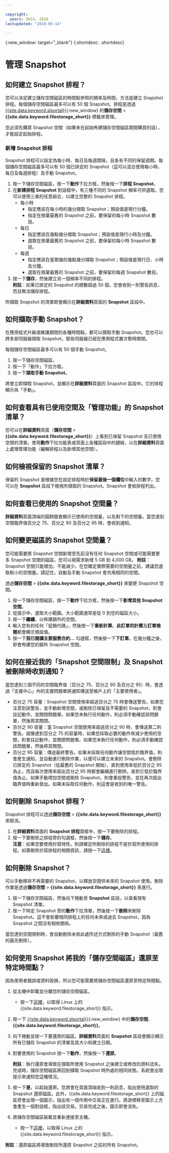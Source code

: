```yaml
---

copyright:
  years: 2014, 2018
lastupdated: "2018-05-14"

---
```

{:new_window: target="_blank"}
{:shortdesc: .shortdesc}

# 管理 Snapshot

## 如何建立 Snapshot 排程？

您可以決定建立儲存空間磁區的時間點參照的頻率及時間，方法是建立 Snapshot 排程。每個儲存空間磁區最多可以有 50 個 Snapshot。排程是透過 [{{site.data.keyword.slportal}}](https://control.softlayer.com/){:new_window} 的**儲存空間** > **{{site.data.keyword.filestorage_short}}** 標籤來管理。

您必須先購買 Snapshot 空間（如果未在起始佈建儲存空間磁區期間購買的話），才能設定起始排程。

### 新增 Snapshot 排程

Snapshot 排程可以設定為每小時、每日及每週間隔，且各有不同的保留週期。每個儲存空間磁區最多可以有 50 個已排定的 Snapshot（這可以混合使用每小時、每日及每週排程）及手動 Snapshot。

1. 按一下儲存空間磁區，按一下**動作**下拉方框，然後按一下**排程 Snapshot**。
2. 在**新建排程 Snapshot** 對話框中，有三種不同的 Snapshot 頻率可供選取。您可以使用三者的任意組合，以建立完整的 Snapshot 排程。
   - 每小時
      - 指定應該在每小時的幾分擷取 Snapshot；預設值是現行分鐘。
      - 指定在捨棄最舊的 Snapshot 之前，要保留的每小時 Snapshot 數目。
   - 每日
      - 指定應該在幾點幾分擷取 Snapshot；預設值是現行小時及分鐘。
      - 選取在捨棄最舊的 Snapshot 之前，要保留的每小時 Snapshot 數目。
   - 每週
      - 指定應該在星期幾的幾點幾分擷取 Snapshot；預設值是現行日、小時及分鐘。
      - 選取在捨棄最舊的 Snapshot 之前，要保留的每週 Snapshot 數目。
3. 按一下**儲存**，然後建立另一個頻率不同的排程。</br> **附註**：如果已排定的 Snapshot 的總數超過 50 個，您會收到一則警告訊息，而且無法儲存排程。

所擷取 Snapshot 的清單即會顯示在**詳細資料**頁面的 **Snapshot** 區段中。

## 如何擷取手動 Snapshot？

在應用程式升級或維護期間的各種時間點，都可以擷取手動 Snapshot。您也可以跨多部伺服器擷取 Snapshot，那些伺服器已經在應用程式層次暫時關閉。

每個儲存空間磁區最多可以有 50 個手動 Snapshot。

1. 按一下儲存空間磁區。
2. 按一下「動作」下拉方框。
3. 按一下**擷取手動 Snapshot**。

將會立即擷取 Snapshot，並顯示在**詳細資料**頁面的 Snapshot 區段中。它的排程顯示為「手動」。

## 如何查看具有已使用空間及「管理功能」的 Snapshot 清單？

您可以在**詳細資料**頁面（**儲存空間** > **{{site.data.keyword.filestorage_short}}**）上看到已保留 Snapshot 及已使用空間的清單。使用**動作**下拉功能表或頁面上各種區段中的鏈結，以在**詳細資料**頁面上處理管理功能（編輯排程以及新增其他空間）。

## 如何檢視保留的 Snapshot 清單？

保留的 Snapshot 是根據您在設定排程時於**保留最後一個欄位**中輸入的數字。您可以在 **Snapshot** 區段下檢視所擷取的 Snapshot。Snapshot 會依排程列出。

## 如何查看已使用的 Snapshot 空間量？

**詳細資料**頁面頂端的圓餅圖會顯示已使用的空間量，以及剩下的空間量。當您達到空間臨界值百分之 75、百分之 90 及百分之 95 時，會收到通知。

## 如何變更磁區的 Snapshot 空間量？

您可能需要將 Snapshot 空間新增至先前沒有任何 Snapshot 空間或可能需要更多 Snapshot 空間的磁區。您可以視需求新增 5 GB 到 4,000 GB。
**附註**：Snapshot 空間只能增加，不能減少。在您確定實際需要的空間量之前，建議您選取較小的空間量。請記住，自動及手動 Snapshot 會共用相同的空間。

透過**儲存空間** > **{{site.data.keyword.filestorage_short}}** 來變更 Snapshot 空間。

1. 按一下儲存空間磁區，按一下**動作**下拉方框，然後按一下**新增其他 Snapshot 空間**。
2. 從提示中，選取大小範圍。大小範圍通常是從 0 到您的磁區大小。
3. 按一下**繼續**，以佈建額外的空間。
4. 輸入您有的任何「促銷代碼」，然後按一下**重新計算**。**此訂單的計費**及**訂單檢閱**都會顯示預設值。
5. 按一下**我已閱讀主要服務合約...** 勾選框，然後按一下**下訂單**。在幾分鐘之後，即會佈建您的額外 Snapshot 空間。

## 如何在接近我的「Snapshot 空間限制」及 Snapshot 被刪除時收到通知？

當您達到三個不同的空間臨界值（百分之 75、百分之 90 及百分之 95）時，會透過「支援中心」內的支援問題單將通知傳送至帳戶上的「主要使用者」。

- 百分之 75 容量：Snapshot 空間使用率超過百分之 75 時會傳送警告。如果您注意到該警告，並手動新增空間，或刪除已保留且不需要的 Snapshot，則會註記動作，並關閉問題單。如果您未執行任何動作，則必須手動確認該問題單，然後將其關閉。
- 百分之 90 容量：當 Snapshot 空間使用率超過百分之 90 時，會傳送第二則警告。就像達到百分之 75 的容量時，如果您採取必要的動作來減少使用的空間，則會註記動作，並關閉問題單。如果您未執行任何動作，則必須手動確認該問題單，然後將其關閉。
- 百分之 95 容量：傳送最終警告。如果未採取任何動作讓空間低於臨界值，則會產生通知，並自動進行刪除作業，以便可以建立未來的 Snapshot。會刪除已排定的 Snapshot（從最舊的 Snapshot 開始），直到使用率低於百分之 95 為止，而且每次使用率超出百分之 95 時都會繼續進行刪除，直到它低於臨界值為止。如果手動增加空間或刪除 Snapshot，則會重設警告，並在再次超出臨界值時重新發出。如果未採取任何動作，則這會是收到的唯一警告。

## 如何刪除 Snapshot 排程？

Snapshot 排程可以透過**儲存空間** > **{{site.data.keyword.filestorage_short}}** 來取消。

1. 在**詳細資料**頁面的 **Snapshot 排程**頁框中，按一下要刪除的排程。
2. 按一下要刪除之排程旁的勾選框，然後按一下**儲存**。<br/>
**注意**：如果您要使用抄寫特性，則請確定所刪除的排程不是抄寫所使用的排程。如需刪除抄寫排程的相關資訊，請按一下[這裡](replication.html)。

## 如何刪除 Snapshot？

可以手動移除不再需要的 Snapshot，以釋放空間供未來的 Snapshot 使用。刪除作業是透過**儲存空間** > **{{site.data.keyword.filestorage_short}}** 來進行。

1. 按一下儲存空間磁區，然後向下捲動至 **Snapshot** 區段，以查看現有 Snapshot 清單。
2. 按一下特定 Snapshot 旁的**動作**下拉清單，然後按一下**刪除**來刪除 Snapshot。這不會影響相同排程上的任何未來或過去 Snapshot，因為 Snapshot 之間沒有相依關係。

當您達到空間限制時，會自動刪除未依此處所述方式刪除的手動 Snapshot（最舊的最先刪除）。

## 如何使用 Snapshot 將我的「儲存空間磁區」還原至特定時間點？

因為使用者錯誤或資料毀損，所以您可能需要將儲存空間磁區還原至特定時間點。

1. 從主機中卸載並分離您的儲存空間磁區。
   - 按一下[這裡](accessing-file-storage-linux.html)，以取得 Linux 上的 {{site.data.keyword.filestorage_short}} 指示。
2. 按一下 [{{site.data.keyword.slportal}}](https://control.softlayer.com/){:new_window} 中的**儲存空間**、**{{site.data.keyword.filestorage_short}}**。
3. 向下捲動並按一下要還原的磁區。**詳細資料**頁面的 **Snapshot** 區段會顯示顯示所有已儲存 Snapshot 的清單及其大小和建立日期。
4. 對要使用的 Snapshot 按一下**動作**，然後按一下**還原**。 

   **附註**：執行還原會導致在擷取所使用 Snapshot 之後建立或修改的資料流失。完成時，儲存空間磁區將回到擷取 Snapshot 時所處的相同狀態。系統會出現提示來通知您這種情況。
5. 按一下**是**，以起始還原。您將會在頁面頂端收到一則訊息，指出使用選取的 Snapshot 還原磁區。此外，{{site.data.keyword.filestorage_short}} 上的磁區旁會出現一個圖示，指出有一個作用中交易正在進行。將游標移至圖示上方會產生一個對話框，指出該交易。交易完成之後，圖示即會消失。
6. 將儲存空間磁區裝載並重新連接至主機。
   - 按一下[這裡](accessing-file-storage-linux.html)，以取得 Linux 上的 {{site.data.keyword.filestorage_short}} 指示。
   
**附註**：還原磁區將導致刪除所還原 Snapshot 之前的所有 Snapshot。
